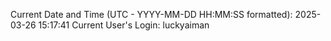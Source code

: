 Current Date and Time (UTC - YYYY-MM-DD HH:MM:SS formatted): 2025-03-26 15:17:41
Current User's Login: luckyaiman

